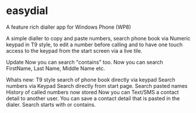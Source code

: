 easydial
========

A feature rich dialler app for Windows Phone (WP8)


A simple dialler to copy and paste numbers, search phone book via Numeric keypad in T9 style, to edit a number before calling and to have one touch access to the keypad from the start screen via a live tile.

Update
Now you can search "contains" too. Now you can search FirstName, Last Name, Middle Name etc. 

Whats new: 
T9 style search of phone book directly via keypad
Search numbers via Keypad
Search directly from start page.
Search pasted names
History of called numbers now stored
Now you can Text/SMS a contact detail to another user.
You can save a contact detail that is pasted in the dialer.
Search starts with or contains.
